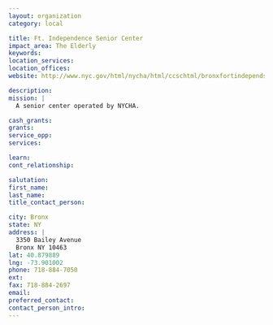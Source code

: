 ```yaml
---
layout: organization
category: local

title: Ft. Independence Senior Center
impact_area: The Elderly
keywords: 
location_services: 
location_offices: 
website: http://www.nyc.gov/html/nycha/html/ccschtml/bronxfortindependsc.shtml

description: 
mission: |
  A senior center operated by NYCHA.

cash_grants: 
grants: 
service_opp: 
services: 

learn: 
cont_relationship: 

salutation: 
first_name: 
last_name: 
title_contact_person: 

city: Bronx
state: NY
address: |
  3350 Bailey Avenue     
  Bronx NY 10463
lat: 40.879889
lng: -73.901002
phone: 718-884-7050
ext: 
fax: 718-884-2697
email: 
preferred_contact: 
contact_person_intro: 
---
```

